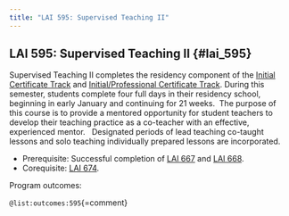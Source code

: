 ```yaml
---
title: "LAI 595: Supervised Teaching II"
---
```


## LAI 595: Supervised Teaching II {#lai_595}

Supervised Teaching II completes the residency component of the 
[Initial Certificate Track](#initial-certificate-track) and 
[Initial/Professional Certificate Track](#initial-professional-certificate-track).
During this semester, students complete four full days in their residency school, 
beginning in early January and continuing for 21 weeks.  The purpose of this 
course is to provide a mentored opportunity for student teachers to develop 
their teaching practice as a co-teacher with an effective, experienced mentor.  
Designated periods of lead teaching co-taught lessons and solo teaching 
individually prepared lessons are incorporated.  

- Prerequisite: Successful completion of [LAI 667](#lai_667) and [LAI 668](#lai_668).  
- Corequisite: [LAI 674](#lai_674).

Program outcomes:

` @list:outcomes:595 `{=comment}




